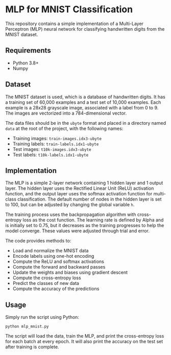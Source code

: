 # MLP for MNIST Classification

This repository contains a simple implementation of a Multi-Layer Perceptron (MLP) neural network for classifying handwritten digits from the MNIST dataset.

## Requirements

- Python 3.8+
- Numpy

## Dataset

The MNIST dataset is used, which is a database of handwritten digits. It has a training set of 60,000 examples and a test set of 10,000 examples. Each example is a 28x28 grayscale image, associated with a label from 0 to 9. The images are vectorized into a 784-dimensional vector.

The data files should be in the `ubyte` format and placed in a directory named `data` at the root of the project, with the following names:

- Training images: `train-images.idx3-ubyte`
- Training labels: `train-labels.idx1-ubyte`
- Test images: `t10k-images.idx3-ubyte`
- Test labels: `t10k-labels.idx1-ubyte`

## Implementation

The MLP is a simple 2-layer network containing 1 hidden layer and 1 output layer. The hidden layer uses the Rectified Linear Unit (ReLU) activation function, and the output layer uses the softmax activation function for multi-class classification. The default number of nodes in the hidden layer is set to 100, but can be adjusted by changing the global variable `h`.

The training process uses the backpropagation algorithm with cross-entropy loss as the cost function. The learning rate is defined by Alpha and is initially set to 0.75, but it decreases as the training progresses to help the model converge. These values were adjusted through trial and error.

The code provides methods to:
- Load and normalize the MNIST data
- Encode labels using one-hot encoding
- Compute the ReLU and softmax activations
- Compute the forward and backward passes
- Update the weights and biases using gradient descent
- Compute the cross-entropy loss
- Predict the classes of new data
- Compute the accuracy of the predictions

## Usage

Simply run the script using Python:

```
python mlp_mnist.py
```

The script will load the data, train the MLP, and print the cross-entropy loss for each batch at every epoch. It will also print the accuracy on the test set after training is complete.
